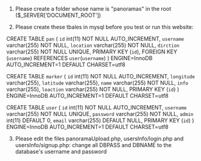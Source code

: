 1. Please create a folder whose name is "panoramas" in the root ($_SERVER['DOCUMENT_ROOT'])

2. Please create these tbales in mysql before you test or run this website:

CREATE TABLE `pan` (
`id` int(11) NOT NULL AUTO_INCREMENT,
`username` varchar(255) NOT NULL,
`location` varchar(255) NOT NULL,
`dirction` varchar(255) NOT NULL UNIQUE,
PRIMARY KEY (`id`),
FOREIGN KEY (`username`) REFERENCES `user`(`username`)
) ENGINE=InnoDB AUTO_INCREMENT=1 DEFAULT CHARSET=utf8

CREATE TABLE `marker` (
`id` int(11) NOT NULL AUTO_INCREMENT,
`longitude` varchar(255),
`latitude` varchar(255),
`name` varchar(255) NOT NULL,
`info` varchar(255),
`loaction` varchar(255) NOT NULL,
PRIMARY KEY (`id`)
) ENGINE=InnoDB AUTO_INCREMENT=1 DEFAULT CHARSET=utf8

CREATE TABLE `user` (
`id` int(11) NOT NULL AUTO_INCREMENT,
`username` varchar(255) NOT NULL UNIQUE,
`password` varchar(255) NOT NULL,
`admin` int(11) DEFAULT 0,
`email` varchar(255) DEFAULT NULL,
PRIMARY KEY (`id`)
) ENGINE=InnoDB AUTO_INCREMENT=1 DEFAULT CHARSET=utf8

3. Please edit the files panoramaUpload.php, usersInfo/login.php and usersInfo/signup.php:
change all DBPASS and DBNAME to the database's username and password
